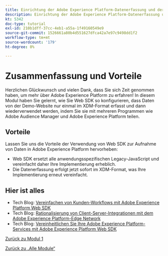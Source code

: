 ```yaml
---
title: Einrichtung der Adobe Experience Platform-Datenerfassung und der Web-SDK-Erweiterung - Zusammenfassung
description: Einrichtung der Adobe Experience Platform-Datenerfassung und der Web-SDK-Erweiterung - Zusammenfassung
kt: 5342
doc-type: tutorial
exl-id: 210b1dff-37cc-4eb1-a55a-1f49160549e9
source-git-commit: 1526661a80b4d551627dfca42a7e97c9498dd1f2
workflow-type: tm+mt
source-wordcount: '179'
ht-degree: 0%

---
```


# Zusammenfassung und Vorteile

Herzlichen Glückwunsch und vielen Dank, dass Sie sich Zeit genommen haben, um mehr über Adobe Experience Platform zu erfahren!
In diesem Modul haben Sie gelernt, wie Sie Web SDK so konfigurieren, dass Daten von der Demo-Website nur einmal im XDM-Format erfasst und dann wiederverwendet werden, indem Sie sie mit mehreren Programmen wie Adobe Audience Manager und Adobe Experience Platform teilen.

## Vorteile

Lassen Sie uns die Vorteile der Verwendung von Web SDK zur Aufnahme von Daten in Adobe Experience Platform hervorheben:

- Web SDK ersetzt alle anwendungsspezifischen Legacy-JavaScript und vereinfacht daher Ihre Implementierung erheblich.
- Die Datenerfassung erfolgt jetzt sofort im XDM-Format, was Ihre Implementierung erneut vereinfacht.

## Hier ist alles

- Tech Blog: [Vereinfachen von Kunden-Workflows mit Adobe Experience Platform Web SDK](https://medium.com/adobetech/simplifying-customer-workflows-with-adobe-experience-platform-web-sdk-4e54fe134f4a)
- Tech Blog: [Rationalisierung von Client-Server-Integrationen mit dem Adobe Experience Platform-Edge Network ](https://medium.com/adobetech/streamlining-client-server-integrations-with-adobe-experience-platform-experience-edge-1caaef887172)
- Tech Blog: [Vereinheitlichen Sie Ihre Adobe Experience Platform-Services mit Adobe Experience Platform Web SDK](https://medium.com/adobetech/unify-your-adobe-experience-platform-services-with-adobe-experience-platform-web-sdk-75cf6851a9fc)

[Zurück zu Modul 1](./data-ingestion-launch-web-sdk.md)

[Zurück zu „Alle Module“](../../../overview.md)
